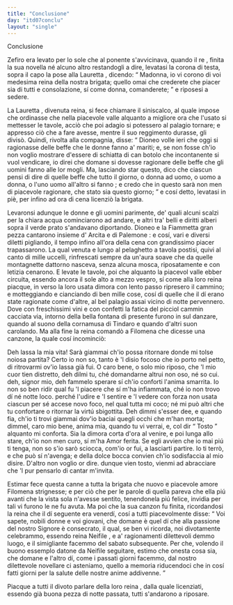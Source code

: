```yaml
---
title: "Conclusione"
day: "itd07conclu"
layout: "single"
---
```

<html>
 <head>
 </head>
 <body>
  <div id="d07conclu" type="conclusion" who="author">
   <head>
    Conclusione
   </head>
   <p>
    <milestone id="p07970001"/>
    <name>
     Zefiro
    </name>
    era levato per lo sole che al ponente s'avvicinava, quando il
    <name persref="dioneo" type="person">
     re
    </name>
    , finita la sua novella n&eacute; alcuno altro restandogli a dire, levatasi la corona di testa, sopra il capo la pose alla
    <name persref="lauretta" type="person">
     Lauretta
    </name>
    , dicendo:
    <q direct="unspecified" who="dioneo">
     Madonna, io vi corono di voi medesima reina della nostra brigata; quello omai che crederete che piacer sia di tutti e consolazione, s&iacute; come donna, comanderete;
    </q>
    e riposesi a sedere.
   </p>
   <p>
    <milestone id="p07970002"/>
    La
    <name persref="lauretta" type="person">
     Lauretta
    </name>
    , divenuta reina, si fece chiamare il siniscalco, al quale impose che ordinasse che nella piacevole
    <name placeref="valledonnebrigata-01" type="place">
     valle
    </name>
    alquanto a migliore ora che l'usato si mettesser le tavole, acci&ograve; che poi adagio si potessero al
    <name placeref="palagiobrigata-02" type="place">
     palagio
    </name>
    tornare; e appresso ci&ograve; che a fare avesse, mentre il suo reggimento durasse, gli divis&ograve;.
    <milestone id="p07970003"/>
    Quindi, rivolta alla compagnia, disse:
    <q direct="unspecified" who="lauretta">
     <name persref="dioneo" type="person">
      Dioneo
     </name>
     volle ieri che oggi si ragionasse delle beffe che le donne fanno a' mariti; e, se non fosse ch'io non voglio mostrare d'essere di schiatta di can botolo che incontanente si vuol vendicare, io direi che domane si dovesse ragionare delle beffe che gli uomini fanno alle lor mogli.
     <milestone id="p07970004"/>
     Ma, lasciando star questo, dico che ciascun pensi di
     <seg type="topic">
      dire di quelle beffe che tutto il giorno, o donna ad uomo, o uomo a donna, o l'uno uomo all'altro si fanno
     </seg>
     ; e credo che in questo sar&agrave; non men di piacevole ragionare, che stato sia questo giorno;
    </q>
    e cos&iacute; detto, levatasi in pi&egrave;, per infino ad ora di cena licenzi&ograve; la brigata.
   </p>
   <p>
    <milestone id="p07970005"/>
    Levaronsi adunque le donne e gli uomini parimente, de' quali alcuni scalzi per la chiara acqua cominciarono ad andare, e altri tra' belli e diritti alberi sopra il verde prato s'andavano diportando.
    <milestone id="p07970006"/>
    <name persref="dioneo" type="person">
     Dioneo
    </name>
    e la
    <name persref="fiammetta" type="person">
     Fiammetta
    </name>
    gran pezza cantarono insieme d'
    <name persref="arcita" type="person">
     Arcita
    </name>
    e di
    <name persref="palemone" type="person">
     Palemone
    </name>
    : e cos&iacute;, vari e diversi diletti pigliando, il tempo infino all'ora della cena con grandissimo piacer trapassarono. La qual venuta e lungo al
    <name placeref="laghettobrigata-01" type="place">
     pelaghetto
    </name>
    a tavola postisi, quivi al canto di mille uccelli, rinfrescati sempre da un'aura soave che da quelle montagnette dattorno nasceva, senza alcuna mosca, riposatamente e con letizia cenarono.
    <milestone id="p07970007"/>
    E levate le tavole, poi che alquanto la
    <name placeref="valledonnebrigata-01" type="place">
     piacevol valle
    </name>
    ebber circuita, essendo ancora il sole alto a mezzo vespro, s&iacute; come alla loro
    <name persref="lauretta" type="person">
     reina
    </name>
    piacque, in verso la loro usata dimora con lento passo ripresero il cammino; e motteggiando e cianciando di ben mille cose, cos&iacute; di quelle che il d&iacute; erano state ragionate come d'altre, al
    <name placeref="palagiobrigata-02" type="place">
     bel palagio
    </name>
    assai vicino di notte pervennero.
    <milestone id="p07970008"/>
    Dove con freschissimi vini e con confetti la fatica del picciol cammin cacciata via, intorno della
    <name placeref="fontebrigata-01" type="place">
     bella fontana
    </name>
    di presente furono in sul danzare, quando al suono della cornamusa di
    <name persref="tindaro" type="person">
     Tindaro
    </name>
    e quando d'altri suon carolando.
    <milestone id="p07970009"/>
    Ma alla fine la
    <name>
     reina
    </name>
    comand&ograve; a
    <name persref="filomena" type="person">
     Filomena
    </name>
    che dicesse una canzone, la quale cos&iacute; incominci&ograve;:
   </p>
   <div3 type="song" who="filomena">
    <lg>
     <milestone id="p07970010"/>
     <l>
      Deh lassa la mia vita!
     </l>
     <l>
      Sar&agrave; giammai ch'io possa ritornare
     </l>
     <l>
      donde mi tolse noiosa partita?
     </l>
    </lg>
    <lg>
     <milestone id="p07970011"/>
     <l>
      Certo io non so, tanto &egrave; 'l disio focoso
     </l>
     <l>
      che io porto nel petto,
     </l>
     <l>
      di ritrovarmi ov'io lassa gi&agrave; fui.
     </l>
     <l>
      O caro bene, o solo mio riposo,
     </l>
     <l>
      che 'l mio cuor tien distretto,
     </l>
     <l>
      deh dilmi tu, ch&eacute; domandarne altrui
     </l>
     <l>
      non oso, n&eacute; so cui.
     </l>
     <l>
      deh, signor mio, deh fammelo sperare
     </l>
     <l>
      s&iacute; ch'io conforti l'anima smarrita.
     </l>
    </lg>
    <lg>
     <milestone id="p07970012"/>
     <l>
      Io non so ben ridir qual fu 'l piacere
     </l>
     <l>
      che s&iacute; m'ha infiammata,
     </l>
     <l>
      ch&eacute; io non trovo d&iacute; n&eacute; notte loco.
     </l>
     <l>
      perch&eacute; l'udire e 'l sentire e 'l vedere
     </l>
     <l>
      con forza non usata
     </l>
     <l>
      ciascun per s&eacute; accese novo foco,
     </l>
     <l>
      nel qual tutta mi coco;
     </l>
     <l>
      n&eacute; mi pu&ograve; altri che tu confortare
     </l>
     <l>
      o ritornar la virt&uacute; sbigottita.
     </l>
    </lg>
    <lg>
     <milestone id="p07970013"/>
     <l>
      Deh dimmi s'esser dee, e quando fia,
     </l>
     <l>
      ch'io ti trovi giammai
     </l>
     <l>
      dov'io baciai quegli occhi che m'han morta;
     </l>
     <l>
      dimmel, caro mio bene, anima mia,
     </l>
     <l>
      quando tu vi verrai, e, col dir
      <q direct="unspecified">
       Tosto
      </q>
      alquanto mi conforta.
     </l>
     <l>
      Sia la dimora corta
     </l>
     <l>
      d'ora al venire, e poi lunga allo stare,
     </l>
     <l>
      ch'io non men curo, s&iacute; m'ha Amor ferita.
     </l>
    </lg>
    <lg>
     <milestone id="p07970014"/>
     <l>
      Se egli avvien che io mai pi&uacute; ti tenga,
     </l>
     <l>
      non so s'io sar&ograve; sciocca,
     </l>
     <l>
      com'io or fui, a lasciarti partire.
     </l>
     <l>
      Io ti terr&ograve;, e che pu&ograve; s&iacute; n'avenga;
     </l>
     <l>
      e della dolce bocca
     </l>
     <l>
      convien ch'io sodisfaccia al mio disire.
     </l>
     <l>
      D'altro non voglio or dire.
     </l>
     <l>
      dunque vien tosto, vienmi ad abracciare
     </l>
     <l>
      che 'l pur pensarlo di cantar m'invita.
     </l>
    </lg>
   </div3>
   <p>
    <milestone id="p07970015"/>
    Estimar fece questa canne a tutta la brigata che nuovo e piacevole amore
    <name persref="filomena" type="person">
     Filomena
    </name>
    strignesse; e per ci&ograve; che per le parole di quella pareva che ella pi&uacute; avanti che la vista sola n'avesse sentito, tenendonela pi&uacute; felice, invidia per tali vi furono le ne fu avuta. Ma poi che la sua canzon fu finita, ricordandosi la
    <name persref="lauretta" type="person">
     reina
    </name>
    che il d&iacute; seguente era venerd&iacute;, cos&iacute; a tutti piacevolmente disse:
    <milestone id="p07970016"/>
    <q direct="unspecified" who="lauretta">
     Voi sapete, nobili donne e voi giovani, che domane &egrave; quel d&iacute; che alla passione del nostro Signore &egrave; consecrato, il qual, se ben vi ricorda, noi divotamente celebrammo, essendo reina
     <name persref="neifile" type="person">
      Neifile
     </name>
     , e a' ragionamenti dilettevoli demmo luogo, e il simigliante facemmo del sabato subsequente.
     <milestone id="p07970017"/>
     Per che, volendo il buono essemplo datone da
     <name persref="neifile" type="person">
      Neifile
     </name>
     seguitare, estimo che onesta cosa sia, che domane e l'altro d&iacute;, come i passati giorni facemmo, dal nostro dilettevole novellare ci asteniamo, quello a memoria riducendoci che in cos&iacute; fatti giorni per la salute delle nostre anime addivenne.
    </q>
   </p>
   <p>
    <milestone id="p07970018"/>
    Piacque a tutti il divoto parlare della loro
    <name persref="lauretta" type="person">
     reina
    </name>
    , dalla quale licenziati, essendo gi&agrave; buona pezza di notte passata, tutti s'andarono a riposare.
   </p>
  </div>
 </body>
</html>